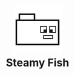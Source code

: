 <h1 align="center">
  <img alt="Logo" width="128"
    src="https://raw.githubusercontent.com/VitalikLevin/steamyfish-theme/master/assets/icon.png"><br>
  Steamy Fish
</h1>